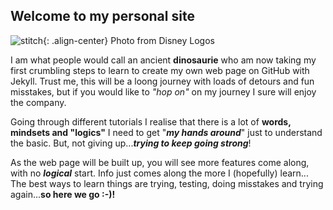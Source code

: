 ## Welcome to my personal site

![stitch]({{site.baseurl}}/assets/images/disney-stitch-7173_disney-logo.png){: .align-center}  Photo from Disney Logos 

I am what people would call an ancient **dinosaurie** who am now taking my first crumbling steps to learn to create my own web page on GitHub with Jekyll.
Trust me, this will be a loong journey with loads of detours and fun misstakes, but if you would like to _"hop on"_ on my journey I sure will enjoy the company. 

Going through different tutorials I realise that there is a lot of **words, mindsets and "logics"** I need to get "**_my hands around_**" just to understand the basic. But, not giving up...**_trying to keep going strong_**!

As the web page will be built up, you will see more features come along, with no **_logical_** start. Info just comes along the more I (hopefully) learn...
The best ways to learn things are trying, testing, doing misstakes and trying again...**so here we go :-)!**




